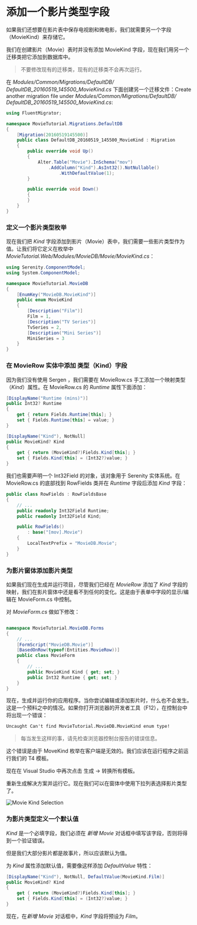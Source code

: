 # 添加一个影片类型字段 

如果我们还想要在影片表中保存电视剧和微电影，我们就需要另一个字段（MovieKind）来存储它。

我们在创建影片（Movie）表时并没有添加 MovieKind 字段，现在我们用另一个迁移类把它添加到数据库中。

> 不要修改现有的迁移类，现有的迁移类不会再次运行。

在 *Modules/Common/Migrations/DefaultDB/ DefaultDB_20160519_145500_MovieKind.cs* 下面创建另一个迁移文件：Create another migration file under *Modules/Common/Migrations/DefaultDB/ DefaultDB_20160519_145500_MovieKind.cs*:

```cs
using FluentMigrator;

namespace MovieTutorial.Migrations.DefaultDB
{
    [Migration(20160519145500)]
    public class DefaultDB_20160519_145500_MovieKind : Migration
    {
        public override void Up()
        {
            Alter.Table("Movie").InSchema("mov")
                .AddColumn("Kind").AsInt32().NotNullable()
                    .WithDefaultValue(1);
        }

        public override void Down()
        {
        }
    }
}
```


### 定义一个影片类型枚举

现在我们把 *Kind* 字段添加到影片（Movie）表中，我们需要一些影片类型作为值。让我们将它定义在枚举中 *MovieTutorial.Web/Modules/MovieDB/Movie/MovieKind.cs*：

```cs
using Serenity.ComponentModel;
using System.ComponentModel;

namespace MovieTutorial.MovieDB
{
    [EnumKey("MovieDB.MovieKind")]
    public enum MovieKind
    {
        [Description("Film")]
        Film = 1,
        [Description("TV Series")]
        TvSeries = 2,
        [Description("Mini Series")]
        MiniSeries = 3
    }
}
```


### 在 MovieRow 实体中添加 类型（Kind）字段

因为我们没有使用 Sergen ，我们需要在 MovieRow.cs 手工添加一个映射类型（*Kind*）属性。在 MovieRow.cs 的 *Runtime* 属性下面添加：

```cs
[DisplayName("Runtime (mins)")]
public Int32? Runtime
{
    get { return Fields.Runtime[this]; }
    set { Fields.Runtime[this] = value; }
}

[DisplayName("Kind"), NotNull]
public MovieKind? Kind
{
    get { return (MovieKind?)Fields.Kind[this]; }
    set { Fields.Kind[this] = (Int32?)value; }
}
```

我们也需要声明一个 Int32Field 的对象，该对象用于 Serenity 实体系统。在 MovieRow.cs 的底部找到 RowFields 类并在 *Runtime* 字段后添加 *Kind* 字段：

```cs
public class RowFields : RowFieldsBase
{
    // ...
    public readonly Int32Field Runtime;
    public readonly Int32Field Kind;

    public RowFields()
        : base("[mov].Movie")
    {
        LocalTextPrefix = "MovieDB.Movie";
    }
}
```


### 为影片窗体添加影片类型

如果我们现在生成并运行项目，尽管我们已经在 *MovieRow* 添加了 *Kind* 字段的映射，我们在影片窗体中还是看不到任何的变化。这是由于表单中字段的显示/编辑在 MovieForm.cs 中控制。 

对 *MovieForm.cs* 做如下修改： 

```cs

namespace MovieTutorial.MovieDB.Forms
{
    // ...
    [FormScript("MovieDB.Movie")]
    [BasedOnRow(typeof(Entities.MovieRow))]
    public class MovieForm
    {
        // ...
        public MovieKind Kind { get; set; }
        public Int32 Runtime { get; set; }
    }
}
```

现在，生成并运行你的应用程序。当你尝试编辑或添加影片时，什么也不会发生。这是一个预料之中的情况。如果你打开浏览器的开发者工具（F12），在控制台中将出现一个错误：

```txt
Uncaught Can't find MovieTutorial.MovieDB.MovieKind enum type!
```

> 每当发生这样的事，请先检查浏览器控制台报告的错误信息。

这个错误是由于 MoveKind 枚举在客户端是无效的。我们应该在运行程序之前运行我们的 T4 模板。

现在在 Visual Studio 中再次点击 生成 -> 转换所有模板。

重新生成解决方案并运行它。现在我们可以在窗体中使用下拉列表选择影片类型了。

![Movie Kind Selection](img/mdb_movie_kindform.png)


### 为影片类型定义一个默认值

*Kind* 是一个必填字段，我们必须在 *新增 Movie* 对话框中填写该字段，否则将得到一个验证错误。

但是我们大部分影片都是故事片，所以应该默认为值。

为 *Kind* 属性添加默认值，需要像这样添加 *DefaultValue* 特性：

```cs
[DisplayName("Kind"), NotNull, DefaultValue(MovieKind.Film)]
public MovieKind? Kind
{
    get { return (MovieKind?)Fields.Kind[this]; }
    set { Fields.Kind[this] = (Int32?)value; }
}
```

现在，在*新增 Movie* 对话框中，*Kind* 字段将预设为 *Film*。